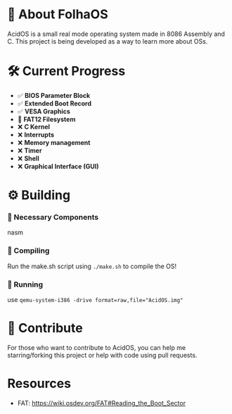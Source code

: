 # 🍃 About FolhaOS
AcidOS is a small real mode operating system made in 8086 Assembly and C. This project is being developed as a way to learn more about OSs.

# 🛠️ Current Progress
- ✅ **BIOS Parameter Block**
- ✅ **Extended Boot Record**
- ✅ **VESA Graphics**
- 🚧 **FAT12 Filesystem**
- ❌ **C Kernel**
- ❌ **Interrupts**
- ❌ **Memory management**
- ❌ **Timer**
- ❌ **Shell**
- ❌ **Graphical Interface (GUI)**

# ⚙️ Building
### 🧰 Necessary Components
nasm
### 📄 Compiling
Run the make.sh script using `./make.sh` to compile the OS!
### 🚀 Running
use `qemu-system-i386 -drive format=raw,file="AcidOS.img"`

# 🤝 Contribute
For those who want to contribute to AcidOS, you can help me starring/forking this project or help with code using pull requests.

# Resources
- FAT: https://wiki.osdev.org/FAT#Reading_the_Boot_Sector
